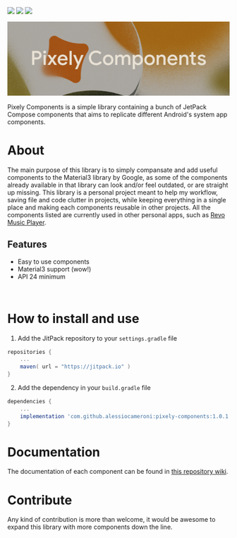 [![](https://jitpack.io/v/alessiocameroni/pixely-components.svg?style=for-the-badge&logo=appveyor)](https://jitpack.io/#alessiocameroni/pixely-components)
![](https://img.shields.io/badge/Jetpack%20Compose-1.3.2-blue?style=for-the-badge)
![](https://img.shields.io/badge/material3-1.1.0--alpha03-blueviolet?style=for-the-badge&logo=appveyor)


![Pixely Components](/github/TitleBanner.svg)

Pixely Components is a simple library containing a bunch of JetPack Compose components that aims to replicate different Android's system app components.

# About
The main purpose of this library is to simply compansate and add useful components to the Material3 library by Google, as some of the components already available in that library can look and/or feel outdated, or are straight up missing.
This library is a personal project meant to help my workflow, saving file and code clutter in projects, while keeping everything in a single place and making each components reusable in other projects.
All the components listed are currently used in other personal apps, such as [Revo Music Player](https://github.com/alessiocameroni/RevoMusicPlayer).

## Features
- Easy to use components
- Material3 support (wow!)
- API 24 minimum

<br>

# How to install and use
1. Add the JitPack repository to your `settings.gradle` file

```gradle
repositories {
    ...
    maven( url = "https://jitpack.io" )
}
```

2. Add the dependency in your `build.gradle` file

```gradle
dependencies {
    ...
    implementation 'com.github.alessiocameroni:pixely-components:1.0.1'
}
```

# Documentation
The documentation of each component can be found in [this repository wiki](https://github.com/alessiocameroni/pixely-components/wiki).

# Contribute
Any kind of contribution is more than welcome, it would be awesome to expand this library with more components down the line.
